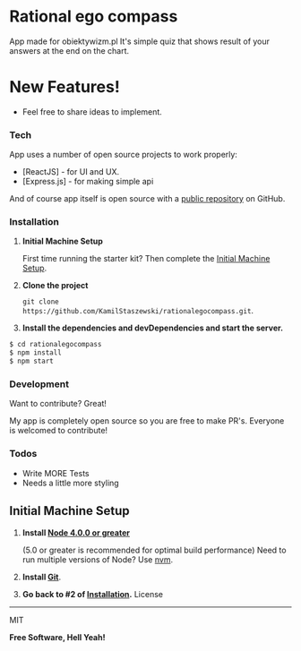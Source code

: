 # Rational ego compass


App made for obiektywizm.pl It's simple quiz that shows result of your answers at the end on the chart.



# New Features!

  - Feel free to share ideas to implement.


### Tech

App uses a number of open source projects to work properly:

* [ReactJS] - for UI and UX.
* [Express.js] - for making simple api


And of course app itself is open source with a [public repository](https://github.com/KamilStaszewski/rationalegocompass) on GitHub.

### Installation

1. **Initial Machine Setup**

    First time running the starter kit? Then complete the [Initial Machine Setup](#initial-machine-setup).

2. **Clone the project**

    `git clone https://github.com/KamilStaszewski/rationalegocompass.git`.

3. **Install the dependencies and devDependencies and start the server.**

```sh
$ cd rationalegocompass
$ npm install 
$ npm start
```



### Development

Want to contribute? Great!

My app is completely open source so you are free to make PR's. Everyone is welcomed to contribute! 



### Todos

 - Write MORE Tests
 - Needs a little more styling

## Initial Machine Setup

1. **Install [Node 4.0.0 or greater](https://nodejs.org)**

    (5.0 or greater is recommended for optimal build performance)
    Need to run multiple versions of Node? Use [nvm](https://github.com/creationix/nvm).

2. **Install [Git](https://git-scm.com/downloads)**.
3.  **Go back to #2 of [Installation](#installation).**
License
----

MIT


**Free Software, Hell Yeah!**

